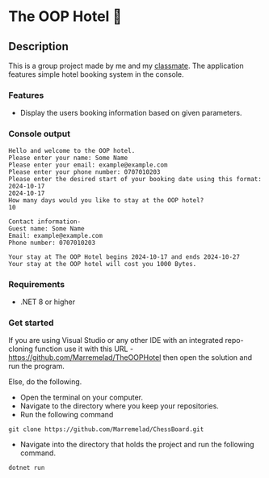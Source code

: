# The OOP Hotel 🏢

## Description
This is a group project made by me and my [classmate](https://github.com/Anton-Dahlstrom). The application features simple hotel booking system in the console.

### Features
* Display the users booking information based on given parameters.

### Console output
```console
Hello and welcome to the OOP hotel.
Please enter your name: Some Name
Please enter your email: example@example.com
Please enter your phone number: 0707010203
Please enter the desired start of your booking date using this format: 2024-10-17
2024-10-17
How many days would you like to stay at the OOP hotel?
10

Contact information-
Guest name: Some Name
Email: example@example.com
Phone number: 0707010203

Your stay at The OOP Hotel begins 2024-10-17 and ends 2024-10-27
Your stay at the OOP hotel will cost you 1000 Bytes.
```

### Requirements
* .NET 8 or higher

### Get started
If you are using Visual Studio or any other IDE with an integrated repo-cloning function use it with this URL - https://github.com/Marremelad/TheOOPHotel
then open the solution and run the program.

Else, do the following.
* Open the terminal on your computer.
* Navigate to the directory where you keep your repositories.
* Run the following command
```console
git clone https://github.com/Marremelad/ChessBoard.git        
```
* Navigate into the directory that holds the project and run the following command.
```console
dotnet run
```













